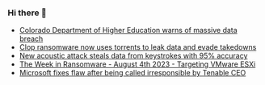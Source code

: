 ### Hi there 👋

<!--START_SECTION:feed-->
* [Colorado Department of Higher Education warns of massive data breach](https://www.bleepingcomputer.com/news/security/colorado-department-of-higher-education-warns-of-massive-data-breach/)
* [Clop ransomware now uses torrents to leak data and evade takedowns](https://www.bleepingcomputer.com/news/security/clop-ransomware-now-uses-torrents-to-leak-data-and-evade-takedowns/)
* [New acoustic attack steals data from keystrokes with 95% accuracy](https://www.bleepingcomputer.com/news/security/new-acoustic-attack-steals-data-from-keystrokes-with-95-percent-accuracy/)
* [The Week in Ransomware - August 4th 2023 - Targeting VMware ESXi](https://www.bleepingcomputer.com/news/security/the-week-in-ransomware-august-4th-2023-targeting-vmware-esxi/)
* [Microsoft fixes flaw after being called irresponsible by Tenable CEO](https://www.bleepingcomputer.com/news/microsoft/microsoft-fixes-flaw-after-being-called-irresponsible-by-tenable-ceo/)
<!--END_SECTION:feed-->

<!--
**frankenk/frankenk** is a ✨ _special_ ✨ repository because its `README.md` (this file) appears on your GitHub profile.

Here are some ideas to get you started:

- 🔭 I’m currently working on ...
- 🌱 I’m currently learning ...
- 👯 I’m looking to collaborate on ...
- 🤔 I’m looking for help with ...
- 💬 Ask me about ...
- 📫 How to reach me: ...
- 😄 Pronouns: ...
- ⚡ Fun fact: ...
-->



